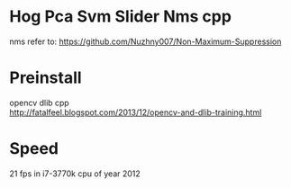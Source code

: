 # Hog Pca Svm Slider Nms cpp
nms refer to: https://github.com/Nuzhny007/Non-Maximum-Suppression
# Preinstall
opencv dlib cpp  
http://fatalfeel.blogspot.com/2013/12/opencv-and-dlib-training.html
# Speed
21 fps in i7-3770k cpu of year 2012
